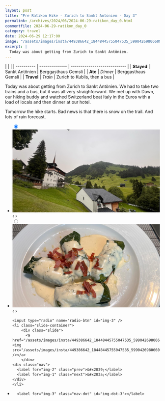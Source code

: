 ```yaml
---
layout: post
title: "Pre Rätikon Hike - Zurich to Sankt Antönien - Day 3"
permalink: /archives/2024/06/2024-06-29-ratikon_day_0.html
commentfile: 2024-06-29-ratikon_day_0
category: travel
date: 2024-06-29 12:17:00
image: "/assets/images/insta/449386642_18448445755047535_599042698066096214_n_17909171105891963.jpg"
excerpt: |
  Today was about getting from Zurich to Sankt Antönien.
---
```


|            |                |
| ---------- | -------------- | ---------------------------- |
| **Stayed** | Sankt Antönien | Berggasthaus Gemsli          |
| **Ate**    | _Dinner_       | Berggasthaus Gemsli          |
| **Travel** | _Train_        | Zurich to Kublis, then a bus |

Today was about getting from Zurich to Sankt Antönien. We had to take two trains and a bus, but it was all very straighforward. We met up with Dawn, our hiking buddy and watched Switzerland beat Italy in the Euros with a load of locals and then dinner at our hotel.

Tomorrow the hike starts. Bad news is that there is snow on the trail. And lots of rain forecast.

<ul class="slides">
    <input type="radio" name="radio-btn" id="img-1" checked="checked" />
    <li class="slide-container">
        <div class="slide">
          <a href="/assets/images/insta/449380780_18448445764047535_6092545540797663653_n_18303078112086477.jpg"><img src="/assets/images/insta/449380780_18448445764047535_6092545540797663653_n_18303078112086477.jpg" /></a>
        </div>
    <div class="nav">
      <label for="img-3" class="prev">&#x2039;</label>
      <label for="img-2" class="next">&#x203a;</label>
    </div>
    </li>
        <input type="radio" name="radio-btn" id="img-2"  />
    <li class="slide-container">
        <div class="slide">
          <a href="/assets/images/insta/449382657_18448445776047535_7548882999211965449_n_17852020575228486.jpg"><img src="/assets/images/insta/449382657_18448445776047535_7548882999211965449_n_17852020575228486.jpg" /></a>
        </div>
    <div class="nav">
      <label for="img-1" class="prev">&#x2039;</label>
      <label for="img-3" class="next">&#x203a;</label>
    </div>
    </li>
    
    <input type="radio" name="radio-btn" id="img-3" />
    <li class="slide-container">
        <div class="slide">
          <a href="/assets/images/insta/449386642_18448445755047535_599042698066096214_n_17909171105891963.jpg"><img src="/assets/images/insta/449386642_18448445755047535_599042698066096214_n_17909171105891963.jpg" /></a>
        </div>
    <div class="nav">
      <label for="img-2" class="prev">&#x2039;</label>
      <label for="img-1" class="next">&#x203a;</label>
    </div>
    </li>
			
<li class="nav-dots">
      <label for="img-1" class="nav-dot" id="img-dot-1"></label>
      <label for="img-2" class="nav-dot" id="img-dot-2"></label>

      <label for="img-3" class="nav-dot" id="img-dot-3"></label>

</li>
</ul>
